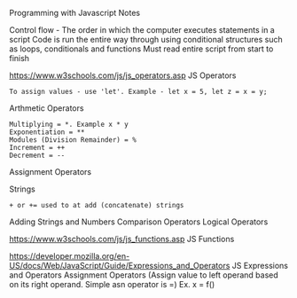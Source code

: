 Programming with Javascript Notes

Control flow - The order in which the computer executes statements in a script
    Code is run the entire way through using conditional structures such as loops, conditionals and functions
    Must read entire script from start to finish

https://www.w3schools.com/js/js_operators.asp
JS Operators

    To assign values - use 'let'. Example - let x = 5, let z = x = y;
 
  Arthmetic Operators

    Multiplying = *. Example x * y
    Exponentiation = **
    Modules (Division Remainder) = %
    Increment = ++
    Decrement = --

  Assignment Operators

  Strings

    + or += used to at add (concatenate) strings

Adding Strings and Numbers
Comparison Operators
Logical Operators

https://www.w3schools.com/js/js_functions.asp
JS Functions

https://developer.mozilla.org/en-US/docs/Web/JavaScript/Guide/Expressions_and_Operators
JS Expressions and Operators
    Assignment Operators (Assign value to left operand based on its right operand. Simple asn operator is =) Ex. x = f()
